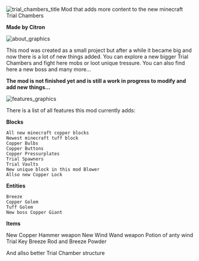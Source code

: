 ![trial_chambers_title](https://github.com/Citronovec/Better-Trial-Chambers-/assets/153953094/dd26fc91-63a6-4e76-8893-56b718dcad86)
Mod that adds more content to the new minecraft Trial Chambers

**Made by Citron**

   ![about_graphics](https://github.com/Citronovec/Better-Trial-Chambers-/assets/153953094/d35a314b-9cb9-48cc-9a0e-6e87210d33fc)
   
This mod was created as a small project but after a while it became big and now there is a lot of new things added. You can explore a new bigger Trial Chambers and fight here mobs or loot unique tressure.
You can also find here a new boss and many more...

**The mod is not finished yet and is still a work in progress to modify and add new things...**


![features_graphics](https://github.com/Citronovec/Better-Trial-Chambers-/assets/153953094/129da463-8aa5-42de-af30-da7576c93c95)

There is a list of all features this mod currently adds:

**Blocks**

    All new minecraft copper blocks
    Newest minecraft tuff block
    Copper Bulbs
    Copper Buttons
    Copper Pressurplates
    Trial Spawners
    Trial Vaults
    New unique block in this mod Blower
    Allso new Copper Lock

**Entities**

    Breeze
    Copper Golem
    Tuff Golem
    New boss Copper Giant

**Items**

New Copper Hammer weapon
New Wind Wand weapon
Potion of anty wind
Trial Key
Breeze Rod and Breeze Powder

And allso better Trial Chamber structure
